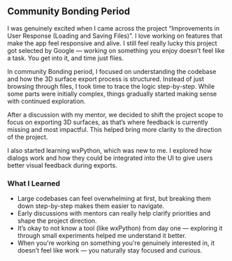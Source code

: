 ## Community Bonding Period 

I was genuinely excited when I came across the project “Improvements in User Response (Loading and Saving Files)”. I love working on features that make the app feel responsive and alive. I still feel really lucky this project got selected by Google — working on something you enjoy doesn’t feel like a task. You get into it, and time just flies.

In community Bonding period, I focused on understanding the codebase and how the 3D surface export process is structured. Instead of just browsing through files, I took time to trace the logic step-by-step. While some parts were initially complex, things gradually started making sense with continued exploration.

After a discussion with my mentor, we decided to shift the project scope to focus on exporting 3D surfaces, as that’s where feedback is currently missing and most impactful. This helped bring more clarity to the direction of the project.

I also started learning wxPython, which was new to me. I explored how dialogs work and how they could be integrated into the UI to give users better visual feedback during exports.

### What I Learned
- Large codebases can feel overwhelming at first, but breaking them down step-by-step makes them easier to navigate.
- Early discussions with mentors can really help clarify priorities and shape the project direction.
- It’s okay to not know a tool (like wxPython) from day one — exploring it through small experiments helped me understand it better.
- When you're working on something you're genuinely interested in, it doesn’t feel like work — you naturally stay focused and curious.

